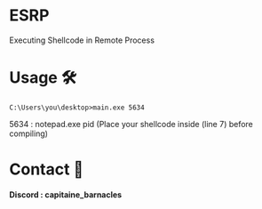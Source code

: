 # ESRP
Executing Shellcode in Remote Process

# Usage 🛠
```
C:\Users\you\desktop>main.exe 5634
```
5634 : notepad.exe pid
(Place your shellcode inside (line 7) before compiling)

# Contact 💬
#### Discord : capitaine_barnacles
